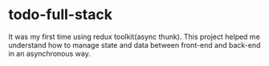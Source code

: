 # todo-full-stack
It was my first time using redux toolkit(async thunk). This project helped me understand how to manage state and data between front-end and back-end in an asynchronous way.
